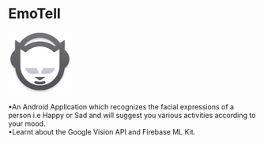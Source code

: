 # EmoTell
![alt text](https://github.com/shivams112/EmoTell/blob/master/app/src/main/res/drawable/logo.png)

•An Android Application which recognizes the facial expressions of a person i.e Happy or Sad and will suggest you various activities according to your mood.<br />
•Learnt about the Google Vision API and Firebase ML Kit.
